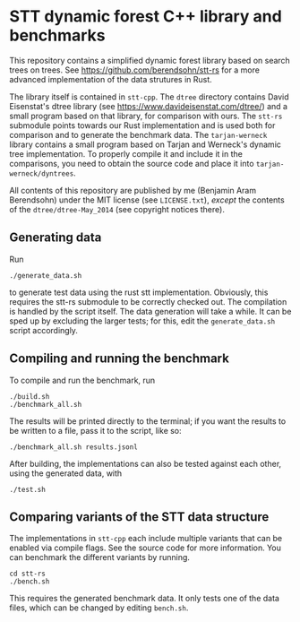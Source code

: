 # STT dynamic forest C++ library and benchmarks

This repository contains a simplified dynamic forest library based on search trees on trees. See https://github.com/berendsohn/stt-rs for a more advanced implementation of the data strutures in Rust.

The library itself is contained in `stt-cpp`.
The `dtree` directory contains David Eisenstat's dtree library (see https://www.davideisenstat.com/dtree/) and a small program based on that library, for comparison with ours.
The `stt-rs` submodule points towards our Rust implementation and is used both for comparison and to generate the benchmark data.
The `tarjan-werneck` library contains a small program based on Tarjan and Werneck's dynamic tree implementation. To properly compile it and include it in the comparisons, you need to obtain the source code and place it into `tarjan-werneck/dyntrees`.

All contents of this repository are published by me (Benjamin Aram Berendsohn) under the MIT license (see `LICENSE.txt`), *except* the contents of the `dtree/dtree-May_2014` (see copyright notices there).

## Generating data

Run
```
./generate_data.sh
```
to generate test data using the rust stt implementation.
Obviously, this requires the stt-rs submodule to be correctly checked out. The compilation is handled by the script itself.
The data generation will take a while. It can be sped up by excluding the larger tests; for this, edit the `generate_data.sh` script accordingly.

## Compiling and running the benchmark

To compile and run the benchmark, run
```
./build.sh
./benchmark_all.sh
```
The results will be printed directly to the terminal; if you want the results to be written to a file, pass it to the script, like so:
```
./benchmark_all.sh results.jsonl
```

After building, the implementations can also be tested against each other, using the generated data, with
```
./test.sh
```

## Comparing variants of the STT data structure

The implementations in `stt-cpp` each include multiple variants that can be enabled via compile flags. See the source code for more information. You can benchmark the different variants by running.
```
cd stt-rs
./bench.sh
```

This requires the generated benchmark data. It only tests one of the data files, which can be changed by editing `bench.sh`.
